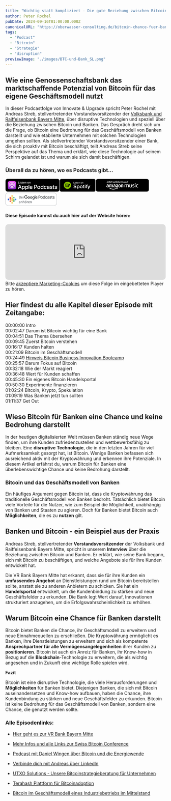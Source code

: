 ```yaml
---
title: "Wichtig statt kompliziert - Die gute Beziehung zwischen Bitcoin und Bank"
author: Peter Rochel
pubDate: 2024-09-16T01:00:00.000Z
canonicalURL: "https://oberwasser-consulting.de/bitcoin-chance-fuer-banken/"
tags:
  - "Podcast"
  - "Bitcoin"
  - "Strategie"
  - "disruption"
previewImage: "./images/BTC-und-Bank_SL.png"
---
```


## Wie eine Genossenschaftsbank das marktschaffende Potenzial von Bitcoin für das eigene Geschäftsmodell nutzt

In dieser Podcastfolge von Innovate & Upgrade spricht Peter Rochel mit Andreas Streb, stellvertretender Vorstandsvorsitzender der [Volksbank und Raiffeisenbank Bayern Mitte](https://www.vr-bayernmitte.de/startseite.html), über disruptive Technologien und speziell über die Beziehung zwischen Bitcoin und Banken. Das Gespräch dreht sich um die Frage, ob Bitcoin eine Bedrohung für das Geschäftsmodell von Banken darstellt und wie etablierte Unternehmen mit solchen Technologien umgehen sollten. Als stellvertretender Vorstandsvorsitzender einer Bank, die sich proaktiv mit Bitcoin beschäftigt, teilt Andreas Streb seine Perspektive auf das Thema und erklärt, wie diese Technologie auf seinem Schirm gelandet ist und warum sie sich damit beschäftigen.

### Überall da zu hören, wo es Podcasts gibt...

[![](images/listen-on-apple-podcast.png)](https://podcasts.apple.com/de/podcast/innovate-upgrade/id1354901024?i=1000609106080)[![](images/listen-on-spotify.png)](https://open.spotify.com/episode/0Hrb9y4YxO8QCmiBUYYa4x?si=pYjCWeAcT6iwnAhtzv-MKA)[![](images/ListenOn_AmazonMusic_button_Black_RGB_5X_DE-300x73.png)](https://music.amazon.de/podcasts/4838bd28-7b97-4912-80cb-de39a6c75654/episodes/7b02807b-78ab-4d9c-a938-8a0882425ab4/innovate-upgrade-wichtig-statt-kompliziert-–-die-gut-beziehung-zwischen-bitcoin-und-bank)[![jobs to be done podcast](images/DE_Google_Podcasts_Badge_8x-300x76.png)](https://podcasts.google.com/feed/aHR0cHM6Ly96dW04cnkucG9kY2FzdGVyLmRlL29iZXJ3YXNzZXIucnNz/episode/cG9kLTg4MjlhMGQ5NzNlYWI4ZjAxMDkyYmYwNmI0ZQ?sa=X&ved=0CAUQkfYCahcKEwjY_bjj86z-AhUAAAAAHQAAAAAQCg)

#### Diese Episode kannst du auch hier auf der Website hören:

<iframe id="embedPlayer" data-osano="MARKETING"  src="https://embed.podcasts.apple.com/us/podcast/wichtig-statt-kompliziert-die-beziehung-zwischen-bitcoin/id1354901024?i=1000609106080&amp;itsct=podcast_box_player&amp;itscg=30200&amp;ls=1&amp;theme=auto" height="175px" frameborder="0" sandbox="allow-forms allow-popups allow-same-origin allow-scripts allow-top-navigation-by-user-activation" allow="autoplay *; encrypted-media *; clipboard-write" style="width: 100%; max-width: 660px; overflow: hidden; border-radius: 10px; transform: translateZ(0px); animation: 2s 6 loading-indicator; background-color: rgb(228, 228, 228);"></iframe>

<div class="cookieconsent-optout-marketing">
  Bitte <a href="javascript:Osano.cm.showDialog()">akzeptiere Marketing-Cookies</a> um diese Folge im eingebetteten Player zu hören.
</div>

## Hier findest du alle Kapitel dieser Episode mit Zeitangabe:

00:00:00 Intro<br>
00:02:47 Darum ist Bitcoin wichtig für eine Bank<br>
00:04:51 Das Thema übersehen<br>
00:09:45 Zuerst Bitcoin verstehen<br>
00:16:17 Kunden halten<br>
00:21:09 Bitcoin im Geschäftsmodell<br>
00:24:49 [Hinweis Bitcoin Business Innovation Bootcamp](https://oberwasser-consulting.de/swiss-bitcoin-conference/)<br>
00:25:57 Darum Fokus auf Bitcoin<br>
00:32:18 Wie der Markt reagiert<br>
00:36:48 Wert für Kunden schaffen<br>
00:45:30 Ein eigenes Bitcoin Handelsportal<br>
00:50:30 Experimente finanzieren<br>
01:02:24 Bitcoin, Krypto, Spekulation<br>
01:09:19 Was Banken jetzt tun sollten<br>
01:11:37 Get Out

## Wieso Bitcoin für Banken eine Chance und keine Bedrohung darstellt

In der heutigen digitalisierten Welt müssen Banken ständig neue Wege finden, um ihre Kunden zufriedenzustellen und wettbewerbsfähig zu bleiben. Eine **disruptive** **Technologie**, die in den letzten Jahren für viel Aufmerksamkeit gesorgt hat, ist Bitcoin. Wenige Banken befassen sich ausreichend aktiv mit der Kryptowährung und erkennen ihre Potenziale. In diesem Artikel erfährst du, warum Bitcoin für Banken eine überlebenswichtige Chance und keine Bedrohung darstellt.

### Bitcoin und das Geschäftsmodell von Banken

Ein häufiges Argument gegen Bitcoin ist, dass die Kryptowährung das traditionelle Geschäftsmodell von Banken bedroht. Tatsächlich bietet Bitcoin viele Vorteile für die Nutzer, wie zum Beispiel die Möglichkeit, unabhängig von Banken und Staaten zu agieren. Doch für Banken bietet Bitcoin auch **Möglichkeiten**, die es zu **nutzen** gilt.

## Banken und Bitcoin - ein Beispiel aus der Praxis

Andreas Streb, stellvertretender **Vorstandsvorsitzender** der Volksbank und Raiffeisenbank Bayern Mitte, spricht in unserem **Interview** über die Beziehung zwischen Bitcoin und Banken. Er erklärt, wie seine Bank begann, sich mit Bitcoin zu beschäftigen, und welche Angebote sie für ihre Kunden entwickelt hat.

Die VR Bank Bayern Mitte hat erkannt, dass sie für ihre Kunden ein **umfassendes** **Angebot** an Dienstleistungen rund um Bitcoin bereitstellen sollte, anstatt sie zu anderen Anbietern zu schicken. Sie hat ein **Handelsportal** entwickelt, um die Kundenbindung zu stärken und neue Geschäftsfelder zu erkunden. Die Bank legt Wert darauf, Innovationen strukturiert anzugehen, um die Erfolgswahrscheinlichkeit zu erhöhen.

## Warum Bitcoin eine Chance für Banken darstellt

Bitcoin bietet Banken die Chance, ihr Geschäftsmodell zu erweitern und neue Einnahmequellen zu erschließen. Die Kryptowährung ermöglicht es Banken, ihre Dienstleistungen zu erweitern und sich als kompetente **Ansprechpartner für alle Vermögensangelegenheiten** ihrer Kunden zu **positionieren**. Bitcoin ist auch ein Anreiz für Banken, ihr Know-how in Bezug auf die **Blockchain**\-Technologie zu erweitern, die als wichtig angesehen und in Zukunft eine wichtige Rolle spielen wird.

**Fazit**

Bitcoin ist eine disruptive Technologie, die viele Herausforderungen und **Möglichkeiten** für Banken bietet. Diejenigen Banken, die sich mit Bitcoin auseinandersetzen und Know-how aufbauen, haben die Chance, ihre Kundenbindung zu stärken und neue Geschäftsfelder zu erkunden. Bitcoin ist keine Bedrohung für das Geschäftsmodell von Banken, sondern eine Chance, die genutzt werden sollte.

### Alle Episodenlinks:

- [Hier geht es zur VR Bank Bayern Mitte](https://www.vr-bayernmitte.de/privatkunden/sparen-geldanlage/bitcoin/bitcoinforum-bayern-rueckblick.html)

- [Mehr Infos und alle Links zur Swiss Bitcoin Conference](https://swiss-bitcoin-conference.com)

- [Podcast mit Daniel Wingen über Bitcoin und die Energiewende](https://oberwasser-consulting.de/bitcoin-treiber-der-clean-disruption/)

- [Verbinde dich mit Andreas über LinkedIn](https://www.linkedin.com/in/andreas-streb-57aa45157/)

- [UTXO Solutions - Unsere Bitcoinstrategieberatung für Unternehmen](https://utxo.solutions)

- [Terahash Plattform für Bitcoinadoption](https://terahash.space)

- [Bitcoin im Geschäftsmodell eines Industriebetriebs im Mittelstand](https://oberwasser-consulting.de/bitcoin-strategie-im-mittelstand/)
